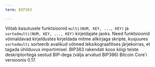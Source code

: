 ```yaml
---
term: BIP383

---
```

Võtab kasutusele funktsioonid `multi(NUM, KEY, ..., KEY)` ja `sortedmulti(NUM, KEY, ..., KEY)` kirjeldajate jaoks. Need funktsioonid võimaldavad kirjeldustes kirjeldada mitme allkirjaga skripte, kusjuures `sortedmulti` sorteerib avalikud võtmed leksikograafilises järjekorras, et tagada ühilduvus importimisel. BIP383 rakendati koos kõigi teiste deskriptoritega seotud BIP-dega (välja arvatud BIP386) Bitcoin Core'i versioonis 0.17.